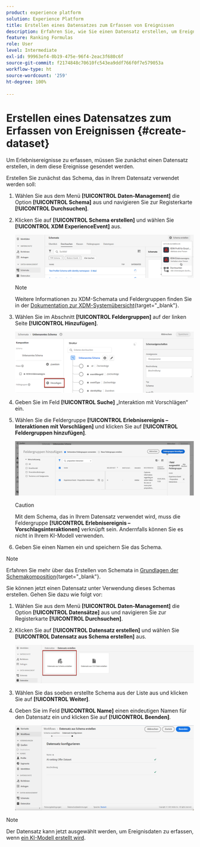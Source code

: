 ```yaml
---
product: experience platform
solution: Experience Platform
title: Erstellen eines Datensatzes zum Erfassen von Ereignissen
description: Erfahren Sie, wie Sie einen Datensatz erstellen, um Ereignisse zu erfassen.
feature: Ranking Formulas
role: User
level: Intermediate
exl-id: 99963ef4-0b19-475e-96f4-2eac3f680c6f
source-git-commit: f2174848c70610fc543ea9ddf766f0f7e579053a
workflow-type: ht
source-wordcount: '259'
ht-degree: 100%

---
```


# Erstellen eines Datensatzes zum Erfassen von Ereignissen {#create-dataset}

Um Erlebnisereignisse zu erfassen, müssen Sie zunächst einen Datensatz erstellen, in dem diese Ereignisse gesendet werden.

Erstellen Sie zunächst das Schema, das in Ihrem Datensatz verwendet werden soll:

1. Wählen Sie aus dem Menü **[!UICONTROL Daten-Management]** die Option **[!UICONTROL Schema]** aus und navigieren Sie zur Registerkarte **[!UICONTROL Durchsuchen]**.

1. Klicken Sie auf **[!UICONTROL Schema erstellen]** und wählen Sie **[!UICONTROL XDM ExperienceEvent]** aus.

   ![](../assets/ai-ranking-xdm-event.png)

   >[!NOTE]
   >
   >Weitere Informationen zu XDM-Schemata und Feldergruppen finden Sie in der [Dokumentation zur XDM-Systemübersicht](https://experienceleague.adobe.com/docs/experience-platform/xdm/home.html?lang=de){target="_blank"}.

1. Wählen Sie im Abschnitt **[!UICONTROL Feldergruppen]** auf der linken Seite **[!UICONTROL Hinzufügen]**.

   ![](../assets/ai-ranking-fields-groups.png)

1. Geben Sie im Feld **[!UICONTROL Suche]** „Interaktion mit Vorschlägen“ ein.

1. Wählen Sie die Feldergruppe **[!UICONTROL Erlebnisereignis – Interaktionen mit Vorschlägen]** und klicken Sie auf **[!UICONTROL Feldergruppen hinzufügen]**.

   ![](../assets/ai-ranking-add-field-group.png)

   >[!CAUTION]
   >
   >Mit dem Schema, das in Ihrem Datensatz verwendet wird, muss die Feldergruppe **[!UICONTROL Erlebnisereignis – Vorschlagsinteraktionen]** verknüpft sein. Andernfalls können Sie es nicht in Ihrem KI-Modell verwenden.

1. Geben Sie einen Namen ein und speichern Sie das Schema.

>[!NOTE]
>
>Erfahren Sie mehr über das Erstellen von Schemata in [Grundlagen der Schemakomposition](https://experienceleague.adobe.com/docs/experience-platform/xdm/schema/composition.html?lang=de#understanding-schemas){target="_blank"}.

Sie können jetzt einen Datensatz unter Verwendung dieses Schemas erstellen. Gehen Sie dazu wie folgt vor:

1. Wählen Sie aus dem Menü **[!UICONTROL Daten-Management]** die Option **[!UICONTROL Datensätze]** aus und navigieren Sie zur Registerkarte **[!UICONTROL Durchsuchen]**.

1. Klicken Sie auf **[!UICONTROL Datensatz erstellen]** und wählen Sie **[!UICONTROL Datensatz aus Schema erstellen]** aus.

   ![](../assets/ai-ranking-create-dataset-from-schema.png)

1. Wählen Sie das soeben erstellte Schema aus der Liste aus und klicken Sie auf **[!UICONTROL Weiter]**.

1. Geben Sie im Feld **[!UICONTROL Name]** einen eindeutigen Namen für den Datensatz ein und klicken Sie auf **[!UICONTROL Beenden]**.

   ![](../assets/ai-ranking-dataset-name.png)

>[!NOTE]
>
>Der Datensatz kann jetzt ausgewählt werden, um Ereignisdaten zu erfassen, wenn [ein KI-Modell erstellt wird](../ranking/create-ranking-strategies.md).
